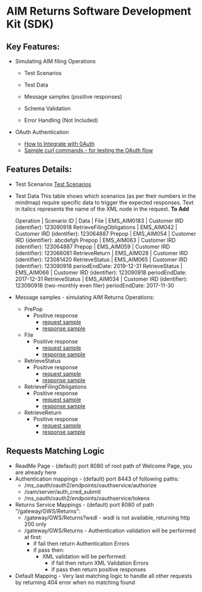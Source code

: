 AIM Returns Software Development Kit (SDK)
=======================================

Key Features:
-------------

- Simulating AIM filing Operations
	- Test Scenarios
	- Test Data
    - Message samples (positive responses)
    - Schema Validation

    - Error Handling (Not Included)
	
- OAuth Authentication 
	- [How to Integrate with 0Auth](AIM_Auth_Access_Token_Steps.md)
	- [Sample curl commands - for testing the OAuth flow](AIM_Auth_Access_Token_Steps.md)

Features Details:
-----------------

- Test Scenarios
	[Test Scenarios](index/Emulated_Services_Coverage_Map-Return_AIM.png)

- Test Data
This table shows which scenarios (as per their numbers in the mindmap) require specific data to trigger the expected responses. Text in italics represents the name of the XML node in the request.
	**To Add**
	
	Operation | Scenario ID | Data | 
	File | EMS_AIM0183 | Customer IRD (identifier): 123090918
	RetrieveFilingObligations | EMS_AIM042 | Customer IRD (identifier): 123064887 
	Prepop | EMS_AIM054 | Customer IRD (identifier): abcdefgh 
	Prepop | EMS_AIM063 | Customer IRD (identifier): 123064887 
	Prepop | EMS_AIM059 | Customer IRD (identifier): 123066081 
	RetrieveReturn | EMS_AIM028 | Customer IRD (identifier): 123081420 
	RetrieveStatus | EMS_AIM065 | Customer IRD (identifier): 123090918 periodEndDate: 2019-12-31 
	RetrieveStatus | EMS_AIM066 | Customer IRD (identifier): 123090918 periodEndDate: 2017-12-31 
	RetrieveStatus | EMS_AIM034 | Customer IRD (identifier): 123090918 (two-monthly even filer) periodEndDate: 2017-11-30 
	
        
- Message samples - simulating AIM Returns Operations:
    - PrePop
        - Positive response
            - [request sample](sample_messages/body-gws-returnprepop-request.xml)
            - [response sample](sample_messages/body-gws-returnprepop-response.xml)
    - File
        - Positive response
            - [request sample](sample_messages/body-gws-returnfile-request.xml)
            - [response sample](sample_messages/body-gws-returnfile-response.xml)
    - RetrieveStatus
        - Positive response
            - [request sample](sample_messages/body-gws-returnstatus-request.xml)
            - [response sample](sample_messages/body-gws-returnstatus-response.xml)
    - RetrieveFilingObligations
        - Positive response
            - [request sample](sample_messages/body-gws-filingobligation-request.xml)
            - [response sample](sample_messages/body-gws-filingobligation-response.xml)
    - RetrieveReturn
        - Positive response
            - [request sample](sample_messages/body-gws-retrievereturn-request.xml)
            - [response sample](sample_messages/body-gws-retrievereturn-response.xml)

            
Requests Matching Logic
-----------------------

- ReadMe Page - (default) port 8080 of root path of Welcome Page, you are already here
- Authentication mappings - (default) port 8443 of following paths:
    - /ms_oauth/oauth2/endpoints/oauthservice/authorize
    - /oam/server/auth_cred_submit
    - /ms_oauth/oauth2/endpoints/oauthservice/tokens
- Returns Service Mappings - (default) port 8080 of path "/gateway/GWS/Returns":
    - /gateway/GWS/Returns?wsdl - wsdl is not available, returning http 200 only
    - /gateway/GWS/Returns - Authentication validation will be performed at first:
        - if fail then return Authentication Errors
        - if pass then:
            - XML validation will be performed:
                - if fail then return XML Validation Errors
                - if pass then return positive responses
- Default Mapping - Very last matching logic to handle all other requests by returning 404 error when no matching found
